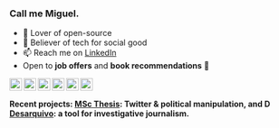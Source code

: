 <!-- <img align="right" src="https://github-readme-stats.vercel.app/api?username=msramalho&show_icons=true&title_color=00BFA5&icon_color=00BFA5&text_color=ECEFF1&bg_color=263238&line_height=22"/> -->


### Call me Miguel. 
 - 📖 Lover of open-source
 - 👯 Believer of tech for social good
 - 📫 Reach me on [LinkedIn](https://linkedin.com/msramalho)
 - Open to **job offers** and **book recommendations** 🖖


<a href="https://linkedin.com/msramalho"><img align="left" alt="Miguel's LinkedIn" width="22px" src="https://cdn.jsdelivr.net/npm/simple-icons@v3/icons/linkedin.svg"></a>
<a href="https://scholar.google.pt/citations?user=bc8N0CEAAAAJ&hl=en"><img align="left" alt="Miguel's Google Scholar" width="22px" src="https://cdn.jsdelivr.net/npm/simple-icons@v3/icons/googlescholar.svg"></a>
<a href="https://msramalho.github.io/"><img align="left" alt="Miguel's Homepage" width="22px" src="https://cdnjs.cloudflare.com/ajax/libs/ionicons/5.1.2/collection/components/icon/svg/home-outline.svg"></a>
<a href="https://twitter.com/MiguelSoRamalho"><img align="left" alt="Miguel's Twitter" width="22px" src="https://cdn.jsdelivr.net/npm/simple-icons@v3/icons/twitter.svg"></a>
<a href="https://medium.com/@msramalho"><img align="left" alt="Miguel's Medium" width="22px" src="https://cdn.jsdelivr.net/npm/simple-icons@v3/icons/medium.svg"></a>
<a href="https://github.com/msramalho"><img align="left" alt="Miguel's GitHub" width="22px" src="https://cdn.jsdelivr.net/npm/simple-icons@v3/icons/github.svg"></a>

<br>

<h4>Recent projects: <a href="https://github.com/msramalho/msc-thesis">MSc Thesis</a>: Twitter & political manipulation, and <a href="https://msramalho.github.io/desarquivo/"><img alt="Desarquivo's logo" width="14px" src="https://msramalho.github.io/desarquivo/favicon.ico">Desarquivo</a>: a tool for investigative journalism.</h4>

<!-- <p align="right">(Open to <strong>job offers</strong> and <strong>book recommendations</strong>, CV upon request 🖖)</p> -->


 
<!--
<img align="right" src="https://github-readme-stats.vercel.app/api?username=msramalho&show_icons=true&title_color=1DE9B6&icon_color=00BFA5&text_color=ECEFF1&bg_color=212121&line_height=30&hide_title=true"/>

**msramalho/msramalho** is a ✨ _special_ ✨ repository because its `README.md` (this file) appears on your GitHub profile.

Here are some ideas to get you started:

- 🔭 I’m currently working on ...
- 🌱 I’m currently learning ...
- 👯 I’m looking to collaborate on ...
- 🤔 I’m looking for help with ...
- 💬 Ask me about ...
- 📫 How to reach me: ...
- 😄 Pronouns: ...
- ⚡ Fun fact: ...
-->
